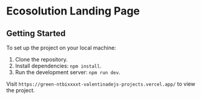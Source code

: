 # Ecosolution Landing Page

## Getting Started

To set up the project on your local machine:

1. Clone the repository.
2. Install dependencies: `npm install`.
3. Run the development server: `npm run dev`.

Visit `https://green-ntbixxxxt-valentinadejs-projects.vercel.app/` to view the project.
